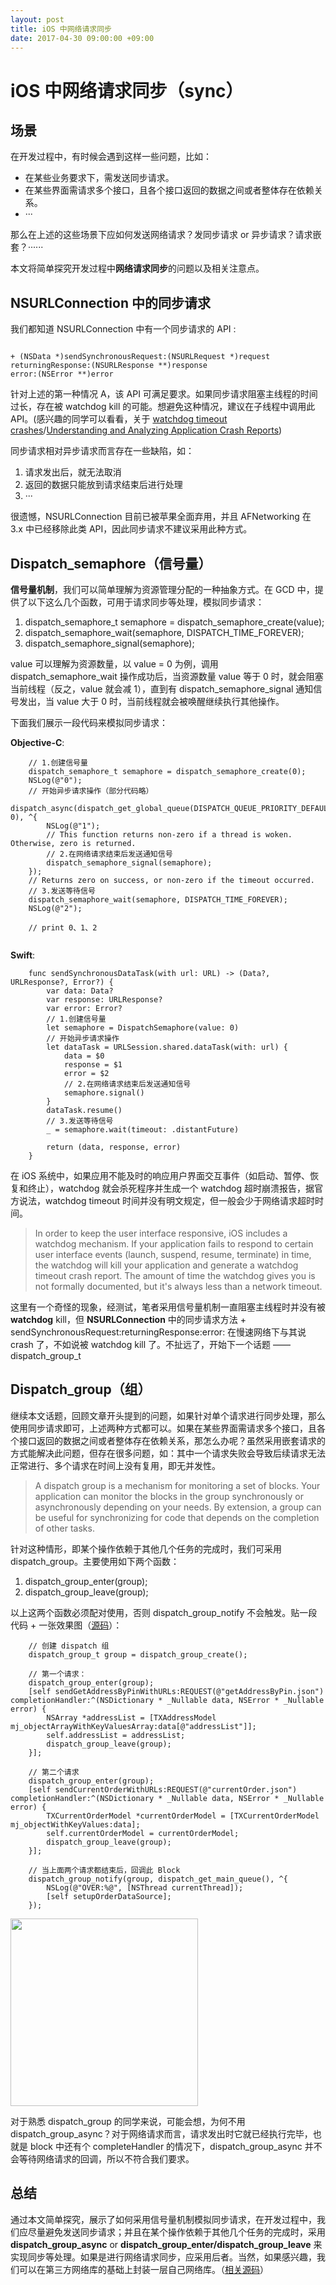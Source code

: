 ```yaml
---
layout: post
title: iOS 中网络请求同步
date: 2017-04-30 09:00:00 +09:00
---
```


# iOS 中网络请求同步（sync）

## 场景

在开发过程中，有时候会遇到这样一些问题，比如：

* 在某些业务要求下，需发送同步请求。
* 在某些界面需请求多个接口，且各个接口返回的数据之间或者整体存在依赖关系。
* ···

那么在上述的这些场景下应如何发送网络请求？发同步请求 or 异步请求？请求嵌套？······

本文将简单探究开发过程中**网络请求同步**的问题以及相关注意点。

## NSURLConnection 中的同步请求

我们都知道 NSURLConnection 中有一个同步请求的 API :

```

+ (NSData *)sendSynchronousRequest:(NSURLRequest *)request
returningResponse:(NSURLResponse **)response
error:(NSError **)error

```

针对上述的第一种情况 A，该 API 可满足要求。如果同步请求阻塞主线程的时间过长，存在被 watchdog kill 的可能。想避免这种情况，建议在子线程中调用此 API。(感兴趣的同学可以看看，关于 [watchdog timeout crashes](https://developer.apple.com/library/content/qa/qa1693/_index.html)/[Understanding and Analyzing Application Crash Reports](https://developer.apple.com/library/content/technotes/tn2151/_index.html))

同步请求相对异步请求而言存在一些缺陷，如：

1. 请求发出后，就无法取消
2. 返回的数据只能放到请求结束后进行处理
3. ···

很遗憾，NSURLConnection 目前已被苹果全面弃用，并且 AFNetworking 在 3.x 中已经移除此类 API，因此同步请求不建议采用此种方式。

## Dispatch_semaphore（信号量）

**信号量机制**，我们可以简单理解为资源管理分配的一种抽象方式。在 GCD 中，提供了以下这么几个函数，可用于请求同步等处理，模拟同步请求：

1. dispatch_semaphore_t semaphore = dispatch_semaphore_create(value);
2. dispatch_semaphore_wait(semaphore, DISPATCH_TIME_FOREVER);
3. dispatch_semaphore_signal(semaphore);

value 可以理解为资源数量，以 value = 0 为例，调用 dispatch_semaphore_wait 操作成功后，当资源数量 value 等于 0 时，就会阻塞当前线程（反之，value 就会减 1），直到有 dispatch_semaphore_signal 通知信号发出，当 value 大于 0 时，当前线程就会被唤醒继续执行其他操作。

下面我们展示一段代码来模拟同步请求：

**Objective-C**:

```
    // 1.创建信号量
    dispatch_semaphore_t semaphore = dispatch_semaphore_create(0);
    NSLog(@"0");
    // 开始异步请求操作（部分代码略）
    dispatch_async(dispatch_get_global_queue(DISPATCH_QUEUE_PRIORITY_DEFAULT, 0), ^{
        NSLog(@"1");
        // This function returns non-zero if a thread is woken. Otherwise, zero is returned.
        // 2.在网络请求结束后发送通知信号
        dispatch_semaphore_signal(semaphore);
    });
    // Returns zero on success, or non-zero if the timeout occurred.
    // 3.发送等待信号
    dispatch_semaphore_wait(semaphore, DISPATCH_TIME_FOREVER);
    NSLog(@"2");

    // print 0、1、2
    
```

**Swift**:

```
    func sendSynchronousDataTask(with url: URL) -> (Data?, URLResponse?, Error?) {
        var data: Data?
        var response: URLResponse?
        var error: Error?
        // 1.创建信号量
        let semaphore = DispatchSemaphore(value: 0)
        // 开始异步请求操作
        let dataTask = URLSession.shared.dataTask(with: url) {
            data = $0
            response = $1
            error = $2
            // 2.在网络请求结束后发送通知信号
            semaphore.signal()
        }
        dataTask.resume()
        // 3.发送等待信号
        _ = semaphore.wait(timeout: .distantFuture)
        
        return (data, response, error)
    }

```

在 iOS 系统中，如果应用不能及时的响应用户界面交互事件（如启动、暂停、恢复和终止），watchdog 就会杀死程序并生成一个 watchdog 超时崩溃报告，据官方说法，watchdog timeout 时间并没有明文规定，但一般会少于网络请求超时时间。

> In order to keep the user interface responsive, iOS includes a watchdog mechanism. If your application fails to respond to certain user interface events (launch, suspend, resume, terminate) in time, the watchdog will kill your application and generate a watchdog timeout crash report. The amount of time the watchdog gives you is not formally documented, but it's always less than a network timeout.

这里有一个奇怪的现象，经测试，笔者采用信号量机制一直阻塞主线程时并没有被 **watchdog** kill，但 **NSURLConnection** 中的同步请求方法 + sendSynchronousRequest:returningResponse:error: 在慢速网络下与其说 crash 了，不如说被 watchdog kill 了。不扯远了，开始下一个话题 —— dispatch_group_t

## Dispatch_group（组）

继续本文话题，回顾文章开头提到的问题，如果针对单个请求进行同步处理，那么使用同步请求即可，上述两种方式都可以。如果在某些界面需请求多个接口，且各个接口返回的数据之间或者整体存在依赖关系，那怎么办呢？虽然采用嵌套请求的方式能解决此问题，但存在很多问题，如：其中一个请求失败会导致后续请求无法正常进行、多个请求在时间上没有复用，即无并发性。

> A dispatch group is a mechanism for monitoring a set of blocks. Your application can monitor the blocks in the group synchronously or asynchronously depending on your needs. By extension, a group can be useful for synchronizing for code that depends on the completion of other tasks.

针对这种情形，即某个操作依赖于其他几个任务的完成时，我们可采用 dispatch_group。主要使用如下两个函数：

1. dispatch_group_enter(group);
2. dispatch_group_leave(group);

以上这两个函数必须配对使用，否则 dispatch_group_notify 不会触发。贴一段代码 + 一张效果图（[源码](https://github.com/tingxins/TXBrowser)）：

```
    // 创建 dispatch 组
    dispatch_group_t group = dispatch_group_create();
    
    // 第一个请求：
    dispatch_group_enter(group);
    [self sendGetAddressByPinWithURLs:REQUEST(@"getAddressByPin.json") completionHandler:^(NSDictionary * _Nullable data, NSError * _Nullable error) {
        NSArray *addressList = [TXAddressModel mj_objectArrayWithKeyValuesArray:data[@"addressList"]];
        self.addressList = addressList;
        dispatch_group_leave(group);
    }];
    
    // 第二个请求
    dispatch_group_enter(group);
    [self sendCurrentOrderWithURLs:REQUEST(@"currentOrder.json") completionHandler:^(NSDictionary * _Nullable data, NSError * _Nullable error) {
        TXCurrentOrderModel *currentOrderModel = [TXCurrentOrderModel mj_objectWithKeyValues:data];
        self.currentOrderModel = currentOrderModel;
        dispatch_group_leave(group);
    }];
    
    // 当上面两个请求都结束后，回调此 Block
    dispatch_group_notify(group, dispatch_get_main_queue(), ^{
        NSLog(@"OVER:%@", [NSThread currentThread]);
        [self setupOrderDataSource];
    });

```
<img src="http://image.tingxins.cn/TXBrowser/browser-jd.png" width=300/>

对于熟悉 dispatch_group 的同学来说，可能会想，为何不用 dispatch_group_async？对于网络请求而言，请求发出时它就已经执行完毕，也就是 block 中还有个 completeHandler 的情况下，dispatch_group_async 并不会等待网络请求的回调，所以不符合我们要求。

## 总结

通过本文简单探究，展示了如何采用信号量机制模拟同步请求，在开发过程中，我们应尽量避免发送同步请求；并且在某个操作依赖于其他几个任务的完成时，采用 **dispatch_group_async** or **dispatch_group_enter/dispatch_group_leave** 来实现同步等处理。如果是进行网络请求同步，应采用后者。当然，如果感兴趣，我们可以在第三方网络库的基础上封装一层自己网络库。（[相关源码](https://github.com/tingxins/TXBrowser)）






